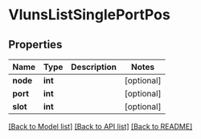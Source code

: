 # VlunsListSinglePortPos

## Properties
Name | Type | Description | Notes
------------ | ------------- | ------------- | -------------
**node** | **int** |  | [optional] 
**port** | **int** |  | [optional] 
**slot** | **int** |  | [optional] 

[[Back to Model list]](../README.md#documentation-for-models) [[Back to API list]](../README.md#documentation-for-api-endpoints) [[Back to README]](../README.md)



